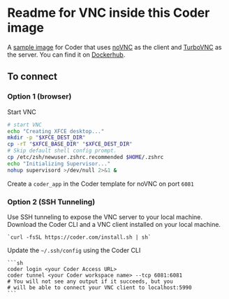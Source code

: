 # Readme for VNC inside this Coder image

A [sample image](https://github.com/cdr/enterprise-images/tree/main/images/vnc) for Coder that uses [noVNC](https://github.com/novnc/noVNC) as the client and [TurboVNC](https://www.turbovnc.org/) as the server. You can find it on [Dockerhub](https://hub.docker.com/r/marktmilligan/vnc).

## To connect

### Option 1 (browser)

Start VNC

```sh
# start VNC
echo "Creating XFCE desktop..."
mkdir -p "$XFCE_DEST_DIR"
cp -rT "$XFCE_BASE_DIR" "$XFCE_DEST_DIR"
# Skip default shell config prompt.
cp /etc/zsh/newuser.zshrc.recommended $HOME/.zshrc
echo "Initializing Supervisor..."
nohup supervisord >/dev/null 2>&1 &
```

Create a `coder_app` in the Coder template for noVNC on port `6081` 

### Option 2 (SSH Tunneling)

Use SSH tunneling to expose the VNC server to your local machine. Download the Coder CLI and a VNC client installed on your local machine.

    `curl -fsSL https://coder.com/install.sh | sh`

Update the `~/.ssh/config` using the Coder CLI

    ```sh
    coder login <your Coder Access URL>
    coder tunnel <your Coder workspace name> --tcp 6081:6081
    # You will not see any output if it succeeds, but you
    # will be able to connect your VNC client to localhost:5990
    ```
